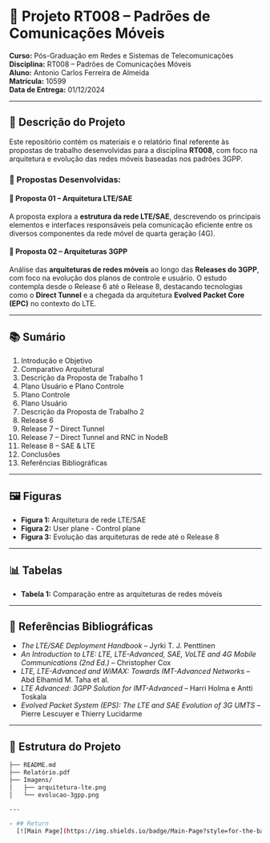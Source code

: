# 📡 Projeto RT008 – Padrões de Comunicações Móveis

**Curso:** Pós-Graduação em Redes e Sistemas de Telecomunicações  
**Disciplina:** RT008 – Padrões de Comunicações Móveis  
**Aluno:** Antonio Carlos Ferreira de Almeida  
**Matrícula:** 10599  
**Data de Entrega:** 01/12/2024

---

## 📝 Descrição do Projeto

Este repositório contém os materiais e o relatório final referente às propostas de trabalho desenvolvidas para a disciplina **RT008**, com foco na arquitetura e evolução das redes móveis baseadas nos padrões 3GPP.

### 📌 Propostas Desenvolvidas:

#### 🔹 Proposta 01 – Arquitetura LTE/SAE
A proposta explora a **estrutura da rede LTE/SAE**, descrevendo os principais elementos e interfaces responsáveis pela comunicação eficiente entre os diversos componentes da rede móvel de quarta geração (4G).

#### 🔹 Proposta 02 – Arquiteturas 3GPP
Análise das **arquiteturas de redes móveis** ao longo das **Releases do 3GPP**, com foco na evolução dos planos de controle e usuário. O estudo contempla desde o Release 6 até o Release 8, destacando tecnologias como o **Direct Tunnel** e a chegada da arquitetura **Evolved Packet Core (EPC)** no contexto do LTE.

---

## 📚 Sumário

1. Introdução e Objetivo  
2. Comparativo Arquitetural  
3. Descrição da Proposta de Trabalho 1  
4. Plano Usuário e Plano Controle  
5. Plano Controle  
6. Plano Usuário  
7. Descrição da Proposta de Trabalho 2  
8. Release 6  
9. Release 7 – Direct Tunnel  
10. Release 7 – Direct Tunnel and RNC in NodeB  
11. Release 8 – SAE & LTE  
12. Conclusões  
13. Referências Bibliográficas

---

## 🖼️ Figuras

- **Figura 1:** Arquitetura de rede LTE/SAE  
- **Figura 2:** User plane - Control plane  
- **Figura 3:** Evolução das arquiteturas de rede até o Release 8

---

## 📊 Tabelas

- **Tabela 1:** Comparação entre as arquiteturas de redes móveis

---

## 📖 Referências Bibliográficas

- *The LTE/SAE Deployment Handbook* – Jyrki T. J. Penttinen  
- *An Introduction to LTE: LTE, LTE-Advanced, SAE, VoLTE and 4G Mobile Communications (2nd Ed.)* – Christopher Cox  
- *LTE, LTE-Advanced and WiMAX: Towards IMT-Advanced Networks* – Abd Elhamid M. Taha et al.  
- *LTE Advanced: 3GPP Solution for IMT-Advanced* – Harri Holma e Antti Toskala  
- *Evolved Packet System (EPS): The LTE and SAE Evolution of 3G UMTS* – Pierre Lescuyer e Thierry Lucidarme

---

## 📁 Estrutura do Projeto

```bash
├── README.md
├── Relatório.pdf
├── Imagens/
│   ├── arquitetura-lte.png
│   └── evolucao-3gpp.png

---

- ## Return
  [![Main Page](https://img.shields.io/badge/Main-Page?style=for-the-badge&logo=github&logoColor=white)](https://github.com/alfecjo/java-spring-testes/tree/main)
